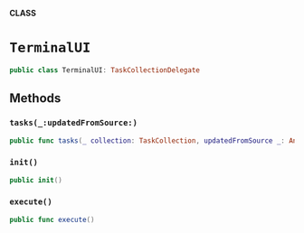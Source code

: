 **CLASS**

# `TerminalUI`

```swift
public class TerminalUI: TaskCollectionDelegate
```

## Methods
### `tasks(_:updatedFromSource:)`

```swift
public func tasks(_ collection: TaskCollection, updatedFromSource _: Any?)
```

### `init()`

```swift
public init()
```

### `execute()`

```swift
public func execute()
```
